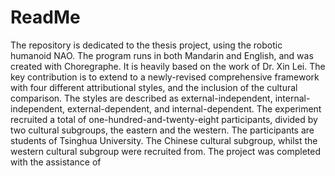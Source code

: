 # ReadMe
The repository is dedicated to the thesis project, using the robotic humanoid NAO. The program runs in both Mandarin and English, and was created with Choregraphe. It is heavily based on the work of Dr. Xin Lei. The key contribution is to extend to a newly-revised comprehensive framework with four different attributional styles, and the inclusion of the cultural comparison. The styles are described as external-independent, internal-independent, external-dependent, and internal-dependent. The experiment recruited a total of one-hundred-and-twenty-eight participants, divided by two cultural subgroups, the eastern and the western. The participants are students of Tsinghua University. The Chinese cultural subgroup, whilst the western cultural subgroup were recruited from. The project was completed with the assistance of
